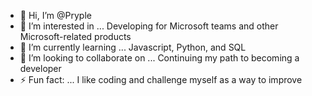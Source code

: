 - 👋 Hi, I’m @Pryple
- 👀 I’m interested in ... Developing for Microsoft teams and other Microsoft-related products
- 🌱 I’m currently learning ... Javascript, Python, and SQL
- 💞️ I’m looking to collaborate on ... Continuing my path to becoming a developer
- ⚡ Fun fact: ... I like coding and challenge myself as a way to improve

<!---
Pryple/Pryple is a ✨ special ✨ repository because its `README.md` (this file) appears on your GitHub profile.
You can click the Preview link to take a look at your changes.
--->
